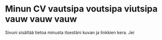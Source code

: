 # Minun CV vautsipa voutsipa viutsipa vauw vauw vauw
Sivuni sisältää tietoa minusta itsestäni kuvan ja linkkien kera. Jei
